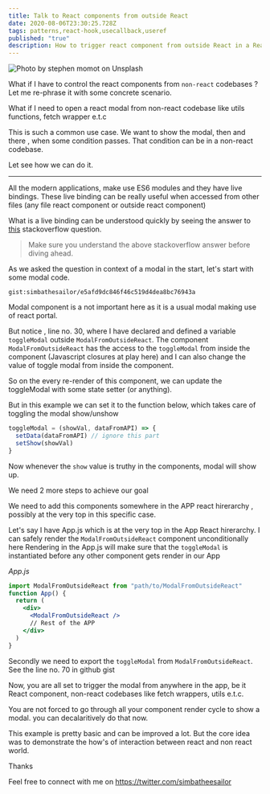 ```yaml
---
title: Talk to React components from outside React
date: 2020-08-06T23:30:25.728Z
tags: patterns,react-hook,usecallback,useref
published: "true"
description: How to trigger react component from outside React in a React App
---
```


![Photo by stephen momot on Unsplash](https://images.unsplash.com/photo-1551131618-3f0a5cf594b4?ixlib=rb-1.2.1&ixid=eyJhcHBfaWQiOjEyMDd9&auto=format&fit=crop&w=2251&q=80)

What if I have to control the react components from `non-react` codebases ? Let me re-phrase it with some concrete scenario.

What if I need to open a react modal from non-react codebase like utils functions, fetch wrapper e.t.c

This is such a common use case. We want to show the modal, then and there , when some condition passes. That condition can be in a non-react codebase.

Let see how we can do it.

---

All the modern applications, make use ES6 modules and they have live bindings.
These live binding can be really useful when accessed from other files (any file react component or outside react component)

What is a live binding can be understood quickly by seeing the answer to [this](https://stackoverflow.com/questions/52211309/what-does-it-mean-by-live-bindings) stackoverflow question.

> Make sure you understand the above stackoverflow answer before diving ahead.

As we asked the question in context of a modal in the start, let's start with some modal code.

`gist:simbathesailor/e5afd9dc846f46c519d4dea8bc76943a`

Modal component is a not important here as it is a usual modal making use of react portal.

But notice , line no. 30, where I have declared and defined a variable `toggleModal` outside `ModalFromOutsideReact`. The component `ModalFromOutsideReact` has the access to the `toggleModal` from inside the component (Javascript closures at play here) and I can also change the value of toggle modal from inside the component.

So on the every re-render of this component, we can update the toggleModal with some state setter (or anything).

But in this example we can set it to the function below, which takes care of toggling the modal show/unshow

```jsx
toggleModal = (showVal, dataFromAPI) => {
  setData(dataFromAPI) // ignore this part
  setShow(showVal)
}
```

Now whenever the `show` value is truthy in the components, modal will show up.

We need 2 more steps to achieve our goal

We need to add this components somewhere in the APP react hirerarchy , possibly at the very top in this specific case.

Let's say I have App.js which is at the very top in the App React hirerarchy.
I can safely render the `ModalFromOutsideReact` component unconditionally here
Rendering in the App.js will make sure that the `toggleModal` is instantiated
before any other component gets render in our App

_App.js_

```jsx
import ModalFromOutsideReact from "path/to/ModalFromOutsideReact"
function App() {
  return (
    <div>
      <ModalFromOutsideReact />
      // Rest of the APP
    </div>
  )
}
```

Secondly we need to export the `toggleModal` from `ModalFromOutsideReact`. See the line no. 70 in github gist

Now, you are all set to trigger the modal from anywhere in the app, be it React component, non-react codebases like fetch wrappers, utils e.t.c.

You are not forced to go through all your component render cycle to show a modal. you can decalaritively do that now.

This example is pretty basic and can be improved a lot. But the core idea was to demonstrate the how's of interaction between react and non react world.

Thanks

Feel free to connect with me on https://twitter.com/simbatheesailor

